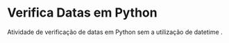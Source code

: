 # Verifica Datas em Python
Atividade de verificação de datas em Python sem a utilização de datetime . 
